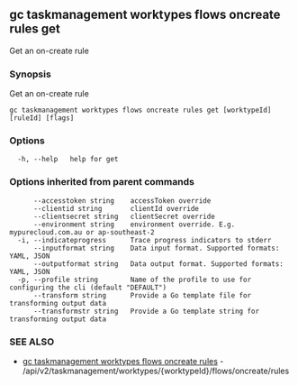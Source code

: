 ## gc taskmanagement worktypes flows oncreate rules get

Get an on-create rule

### Synopsis

Get an on-create rule

```
gc taskmanagement worktypes flows oncreate rules get [worktypeId] [ruleId] [flags]
```

### Options

```
  -h, --help   help for get
```

### Options inherited from parent commands

```
      --accesstoken string    accessToken override
      --clientid string       clientId override
      --clientsecret string   clientSecret override
      --environment string    environment override. E.g. mypurecloud.com.au or ap-southeast-2
  -i, --indicateprogress      Trace progress indicators to stderr
      --inputformat string    Data input format. Supported formats: YAML, JSON
      --outputformat string   Data output format. Supported formats: YAML, JSON
  -p, --profile string        Name of the profile to use for configuring the cli (default "DEFAULT")
      --transform string      Provide a Go template file for transforming output data
      --transformstr string   Provide a Go template string for transforming output data
```

### SEE ALSO

* [gc taskmanagement worktypes flows oncreate rules](gc_taskmanagement_worktypes_flows_oncreate_rules.html)	 - /api/v2/taskmanagement/worktypes/{worktypeId}/flows/oncreate/rules



